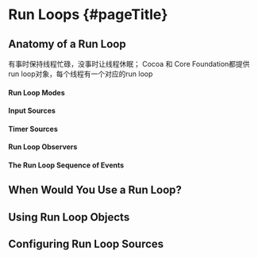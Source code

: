 # Run Loops {#pageTitle}

## Anatomy of a Run Loop

有事时保持线程忙碌，没事时让线程休眠； Cocoa 和 Core Foundation都提供run loop对象，每个线程有一个对应的run loop

#### Run Loop Modes

#### Input Sources

#### Timer Sources

#### Run Loop Observers

#### The Run Loop Sequence of Events

## When Would You Use a Run Loop?

## Using Run Loop Objects

## Configuring Run Loop Sources



